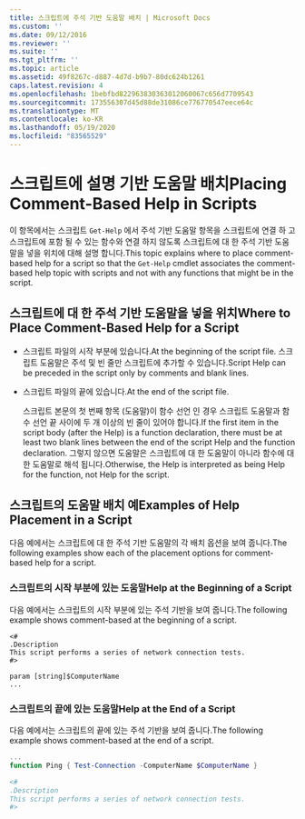 ```yaml
---
title: 스크립트에 주석 기반 도움말 배치 | Microsoft Docs
ms.custom: ''
ms.date: 09/12/2016
ms.reviewer: ''
ms.suite: ''
ms.tgt_pltfrm: ''
ms.topic: article
ms.assetid: 49f8267c-d887-4d7d-b9b7-80dc624b1261
caps.latest.revision: 4
ms.openlocfilehash: 1bebfbd822963830363012060067c656d7709543
ms.sourcegitcommit: 173556307d45d88de31086ce776770547eece64c
ms.translationtype: MT
ms.contentlocale: ko-KR
ms.lasthandoff: 05/19/2020
ms.locfileid: "83565529"
---
```

# <a name="placing-comment-based-help-in-scripts"></a><span data-ttu-id="2444c-102">스크립트에 설명 기반 도움말 배치</span><span class="sxs-lookup"><span data-stu-id="2444c-102">Placing Comment-Based Help in Scripts</span></span>

<span data-ttu-id="2444c-103">이 항목에서는 스크립트 `Get-Help` 에서 주석 기반 도움말 항목을 스크립트에 연결 하 고 스크립트에 포함 될 수 있는 함수와 연결 하지 않도록 스크립트에 대 한 주석 기반 도움말을 넣을 위치에 대해 설명 합니다.</span><span class="sxs-lookup"><span data-stu-id="2444c-103">This topic explains where to place comment-based help for a script so that the `Get-Help` cmdlet associates the comment-based help topic with scripts and not with any functions that might be in the script.</span></span>

## <a name="where-to-place-comment-based-help-for-a-script"></a><span data-ttu-id="2444c-104">스크립트에 대 한 주석 기반 도움말을 넣을 위치</span><span class="sxs-lookup"><span data-stu-id="2444c-104">Where to Place Comment-Based Help for a Script</span></span>

- <span data-ttu-id="2444c-105">스크립트 파일의 시작 부분에 있습니다.</span><span class="sxs-lookup"><span data-stu-id="2444c-105">At the beginning of the script file.</span></span> <span data-ttu-id="2444c-106">스크립트 도움말은 주석 및 빈 줄만 스크립트에 추가할 수 있습니다.</span><span class="sxs-lookup"><span data-stu-id="2444c-106">Script Help can be preceded in the script only by comments and blank lines.</span></span>

- <span data-ttu-id="2444c-107">스크립트 파일의 끝에 있습니다.</span><span class="sxs-lookup"><span data-stu-id="2444c-107">At the end of the script file.</span></span>

  <span data-ttu-id="2444c-108">스크립트 본문의 첫 번째 항목 (도움말)이 함수 선언 인 경우 스크립트 도움말과 함수 선언 끝 사이에 두 개 이상의 빈 줄이 있어야 합니다.</span><span class="sxs-lookup"><span data-stu-id="2444c-108">If the first item in the script body (after the Help) is a function declaration, there must be at least two blank lines between the end of the script Help and the function declaration.</span></span> <span data-ttu-id="2444c-109">그렇지 않으면 도움말은 스크립트에 대 한 도움말이 아니라 함수에 대 한 도움말로 해석 됩니다.</span><span class="sxs-lookup"><span data-stu-id="2444c-109">Otherwise, the Help is interpreted as being Help for the function, not Help for the script.</span></span>

## <a name="examples-of-help-placement-in-a-script"></a><span data-ttu-id="2444c-110">스크립트의 도움말 배치 예</span><span class="sxs-lookup"><span data-stu-id="2444c-110">Examples of Help Placement in a Script</span></span>

 <span data-ttu-id="2444c-111">다음 예에서는 스크립트에 대 한 주석 기반 도움말의 각 배치 옵션을 보여 줍니다.</span><span class="sxs-lookup"><span data-stu-id="2444c-111">The following examples show each of the placement options for comment-based help for a script.</span></span>

### <a name="help-at-the-beginning-of-a-script"></a><span data-ttu-id="2444c-112">스크립트의 시작 부분에 있는 도움말</span><span class="sxs-lookup"><span data-stu-id="2444c-112">Help at the Beginning of a Script</span></span>

 <span data-ttu-id="2444c-113">다음 예에서는 스크립트의 시작 부분에 있는 주석 기반을 보여 줍니다.</span><span class="sxs-lookup"><span data-stu-id="2444c-113">The following example shows comment-based at the beginning of a script.</span></span>

```
<#
.Description
This script performs a series of network connection tests.
#>

param [string]$ComputerName
...
```

### <a name="help-at-the-end-of-a-script"></a><span data-ttu-id="2444c-114">스크립트의 끝에 있는 도움말</span><span class="sxs-lookup"><span data-stu-id="2444c-114">Help at the End of a Script</span></span>

 <span data-ttu-id="2444c-115">다음 예에서는 스크립트의 끝에 있는 주석 기반을 보여 줍니다.</span><span class="sxs-lookup"><span data-stu-id="2444c-115">The following example shows comment-based at the end of a script.</span></span>

```powershell
...
function Ping { Test-Connection -ComputerName $ComputerName }

<#
.Description
This script performs a series of network connection tests.
#>

```
